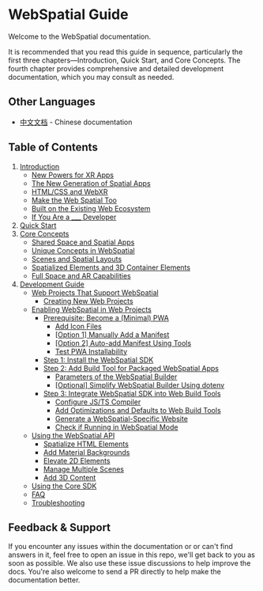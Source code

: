 # WebSpatial Guide

Welcome to the WebSpatial documentation.

It is recommended that you read this guide in sequence, particularly the first three chapters—Introduction, Quick Start, and Core Concepts. The fourth chapter provides comprehensive and detailed development documentation, which you may consult as needed.

## Other Languages

- [中文文档](../zh/README.md) - Chinese documentation

## Table of Contents

1. [Introduction](introduction/README.md)
	- [New Powers for XR Apps](introduction/new-powers-for-xr-apps.md)
	- [The New Generation of Spatial Apps](introduction/the-new-generations-of-spatial-apps.md)
	- [HTML/CSS and WebXR](introduction/html-css-and-webxr.md)
	- [Make the Web Spatial Too](introduction/make-the-web-spatial-too.md)
	- [Built on the Existing Web Ecosystem](introduction/built-on-the-existing-web-ecosystem.md)
	- [If You Are a ___ Developer](introduction/if-you-are-a-developer.md)
2. [Quick Start](quick-start/README.md)
3. [Core Concepts](core-concepts/README.md)
	- [Shared Space and Spatial Apps](core-concepts/shared-space-and-spatial-apps.md)
	- [Unique Concepts in WebSpatial](core-concepts/unique-concepts-in-webspatial.md)
	- [Scenes and Spatial Layouts](core-concepts/scenes-and-spatial-layouts.md)
	- [Spatialized Elements and 3D Container Elements](core-concepts/spatialized-elements-and-3d-container-elements.md)
	- [Full Space and AR Capabilities](core-concepts/full-space-and-ar-capabilities.md)
4. [Development Guide](development-guide/README.md)
	- [Web Projects That Support WebSpatial](development-guide/web-projects-that-support-webspatial/README.md)
	  - [Creating New Web Projects](development-guide/web-projects-that-support-webspatial/creating-new-web-projects.md)
	- [Enabling WebSpatial in Web Projects](development-guide/enabling-webspatial-in-web-projects/README.md)
	  - [Prerequisite: Become a (Minimal) PWA](development-guide/enabling-webspatial-in-web-projects/prerequisite-become-a-minimal-pwa.md)
	    - [Add Icon Files](development-guide/enabling-webspatial-in-web-projects/add-icon-files.md)
	    - [[Option 1] Manually Add a Manifest](development-guide/enabling-webspatial-in-web-projects/option-1-manually-add-a-manifest.md)
	    - [[Option 2] Auto-add Manifest Using Tools](development-guide/enabling-webspatial-in-web-projects/option-2-auto-add-manifest-using-tools.md)
	    - [Test PWA Installability](development-guide/enabling-webspatial-in-web-projects/test-pwa-installability.md)
	  - [Step 1: Install the WebSpatial SDK](development-guide/enabling-webspatial-in-web-projects/step-1-install-the-webspatial-sdk.md)
	  - [Step 2: Add Build Tool for Packaged WebSpatial Apps](development-guide/enabling-webspatial-in-web-projects/step-2-add-build-tool-for-packaged-webspatial-apps.md)
	    - [Parameters of the WebSpatial Builder](development-guide/enabling-webspatial-in-web-projects/parameters-of-the-webspatial-builder.md)
	    - [[Optional] Simplify WebSpatial Builder Using dotenv](development-guide/enabling-webspatial-in-web-projects/optional-simplify-webspatial-builder-using-dotenv.md)
	  - [Step 3: Integrate WebSpatial SDK into Web Build Tools](development-guide/enabling-webspatial-in-web-projects/step-3-integrate-webspatial-sdk-into-web-build-tools.md)
	    - [Configure JS/TS Compiler](development-guide/enabling-webspatial-in-web-projects/configure-js-ts-compiler.md)
	    - [Add Optimizations and Defaults to Web Build Tools](development-guide/enabling-webspatial-in-web-projects/add-optimizations-and-defaults-to-web-build-tools.md)
	    - [Generate a WebSpatial-Specific Website](development-guide/enabling-webspatial-in-web-projects/generate-a-webspatial-specific-website.md)
	    - [Check if Running in WebSpatial Mode](development-guide/enabling-webspatial-in-web-projects/check-if-running-in-webspatial-mode.md)
	- [Using the WebSpatial API](development-guide/using-the-webspatial-api/README.md)
	  - [Spatialize HTML Elements](development-guide/using-the-webspatial-api/spatialize-html-elements.md)
	  - [Add Material Backgrounds](development-guide/using-the-webspatial-api/add-material-backgrounds.md)
	  - [Elevate 2D Elements](development-guide/using-the-webspatial-api/elevate-2d-elements.md)
	  - [Manage Multiple Scenes](development-guide/using-the-webspatial-api/manage-multiple-scenes.md)
	  - [Add 3D Content](development-guide/using-the-webspatial-api/add-3d-content.md)
	- [Using the Core SDK](development-guide/using-the-core-sdk/README.md)
	- [FAQ](faq.md)
	- [Troubleshooting](troubleshooting.md)

## Feedback & Support

If you encounter any issues within the documentation or or can't find answers in it, feel free to open an issue in this repo, we'll get back to you as soon as possible. We also use these issue discussions to help improve the docs. You're also welcome to send a PR directly to help make the documentation better.
